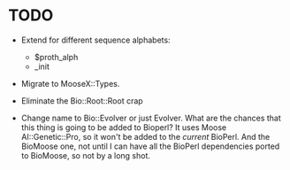 TODO
=====

* Extend for different sequence alphabets:
   * $proth_alph
   * _init

* Migrate to MooseX::Types.
* Eliminate the Bio::Root::Root crap
* Change name to Bio::Evolver or just Evolver. What are the chances that
this thing is going to be added to Bioperl? It uses Moose
AI::Genetic::Pro, so it won't be added to the *current* BioPerl. And the
BioMoose one, not until I can have all the BioPerl dependencies ported
to BioMoose, so not by a long shot.
